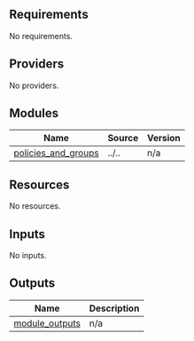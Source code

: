 <!-- BEGIN_TF_DOCS -->
## Requirements

No requirements.

## Providers

No providers.

## Modules

| Name | Source | Version |
|------|--------|---------|
| <a name="module_policies_and_groups"></a> [policies\_and\_groups](#module\_policies\_and\_groups) | ../.. | n/a |

## Resources

No resources.

## Inputs

No inputs.

## Outputs

| Name | Description |
|------|-------------|
| <a name="output_module_outputs"></a> [module\_outputs](#output\_module\_outputs) | n/a |
<!-- END_TF_DOCS -->